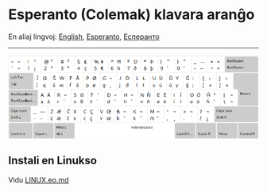 # Esperanto \(Colemak\) klavara aranĝo

En aliaj lingvoj: [English](README.md), [Esperanto](README.eo.md), [Есперанто](README.eo-cyrl.md)

---

![antaŭrigardu esperanta colemak](preview.png)

## Instali en Linukso

Vidu [LINUX.eo.md](./LINUX.eo.md)
